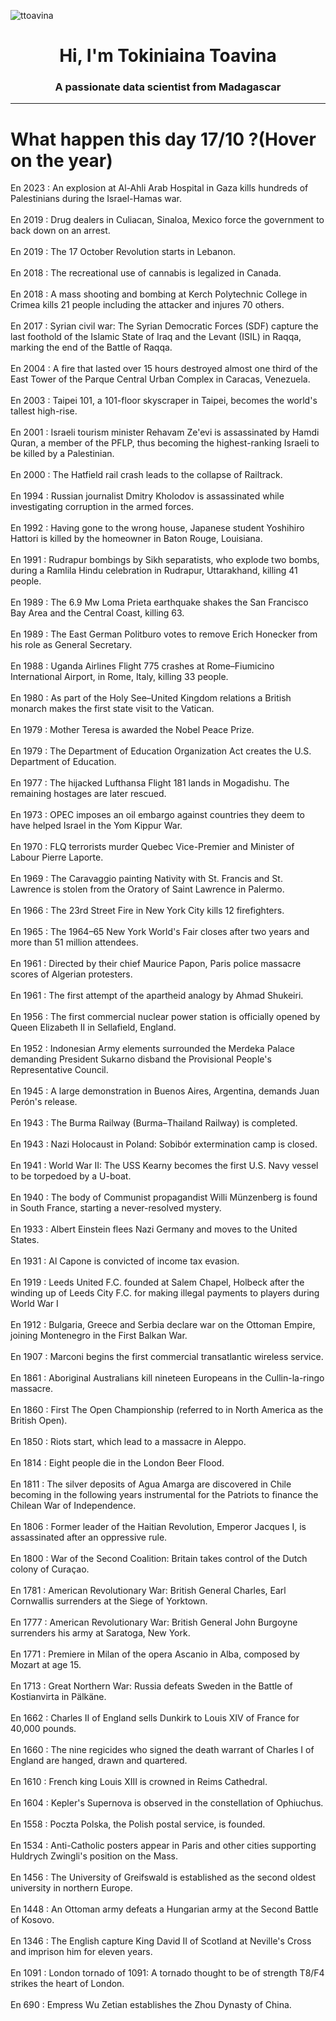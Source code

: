 
<p align="left"> <img src="https://komarev.com/ghpvc/?username=ttoavina&label=Profile%20views&color=0e75b6&style=flat" alt="ttoavina" /> </p>
<h1 align="center">Hi, I'm Tokiniaina Toavina</h1>
<h3 align="center">A passionate data scientist from Madagascar</h3>
    
<hr/>
<h1> What happen this day 17/10 ?(Hover on the year)</h1>

En 2023 : An explosion at Al-Ahli Arab Hospital in Gaza kills hundreds of Palestinians during the Israel-Hamas war.
<br/><br/>
En 2019 : Drug dealers in Culiacan, Sinaloa, Mexico force the government to back down on an arrest.
<br/><br/>
En 2019 : The 17 October Revolution starts in Lebanon.
<br/><br/>
En 2018 : The recreational use of cannabis is legalized in Canada.
<br/><br/>
En 2018 : A mass shooting and bombing at Kerch Polytechnic College in Crimea kills 21 people including the attacker and injures 70 others.
<br/><br/>
En 2017 : Syrian civil war: The Syrian Democratic Forces (SDF) capture the last foothold of the Islamic State of Iraq and the Levant (ISIL) in Raqqa, marking the end of the Battle of Raqqa.
<br/><br/>
En 2004 : A fire that lasted over 15 hours destroyed almost one third of the East Tower of the Parque Central Urban Complex in Caracas, Venezuela.
<br/><br/>
En 2003 : Taipei 101, a 101-floor skyscraper in Taipei, becomes the world's tallest high-rise.
<br/><br/>
En 2001 : Israeli tourism minister Rehavam Ze'evi is assassinated by Hamdi Quran, a member of the PFLP, thus becoming the highest-ranking Israeli to be killed by a Palestinian.
<br/><br/>
En 2000 : The Hatfield rail crash leads to the collapse of Railtrack.
<br/><br/>
En 1994 : Russian journalist Dmitry Kholodov is assassinated while investigating corruption in the armed forces.
<br/><br/>
En 1992 : Having gone to the wrong house, Japanese student Yoshihiro Hattori is killed by the homeowner in Baton Rouge, Louisiana.
<br/><br/>
En 1991 : Rudrapur bombings by Sikh separatists, who explode two bombs, during a Ramlila Hindu celebration in Rudrapur, Uttarakhand, killing 41 people.
<br/><br/>
En 1989 : The 6.9 Mw Loma Prieta earthquake shakes the San Francisco Bay Area and the Central Coast, killing 63.
<br/><br/>
En 1989 : The East German Politburo votes to remove Erich Honecker from his role as General Secretary.
<br/><br/>
En 1988 : Uganda Airlines Flight 775 crashes at Rome–Fiumicino International Airport, in Rome, Italy, killing 33 people.
<br/><br/>
En 1980 : As part of the Holy See–United Kingdom relations a British monarch makes the first state visit to the Vatican.
<br/><br/>
En 1979 : Mother Teresa is awarded the Nobel Peace Prize.
<br/><br/>
En 1979 : The Department of Education Organization Act creates the U.S. Department of Education.
<br/><br/>
En 1977 : The hijacked Lufthansa Flight 181 lands in Mogadishu. The remaining hostages are later rescued.
<br/><br/>
En 1973 : OPEC imposes an oil embargo against countries they deem to have helped Israel in the Yom Kippur War.
<br/><br/>
En 1970 : FLQ terrorists murder Quebec Vice-Premier and Minister of Labour Pierre Laporte.
<br/><br/>
En 1969 : The Caravaggio painting Nativity with St. Francis and St. Lawrence is stolen from the Oratory of Saint Lawrence in Palermo.
<br/><br/>
En 1966 : The 23rd Street Fire in New York City kills 12 firefighters.
<br/><br/>
En 1965 : The 1964–65 New York World's Fair closes after two years and more than 51 million attendees.
<br/><br/>
En 1961 : Directed by their chief Maurice Papon, Paris police massacre scores of Algerian protesters.
<br/><br/>
En 1961 : The first attempt of the apartheid analogy by Ahmad Shukeiri.
<br/><br/>
En 1956 : The first commercial nuclear power station is officially opened by Queen Elizabeth II in Sellafield, England.
<br/><br/>
En 1952 : Indonesian Army elements surrounded the Merdeka Palace demanding President Sukarno disband the Provisional People's Representative Council.
<br/><br/>
En 1945 : A large demonstration in Buenos Aires, Argentina, demands Juan Perón's release.
<br/><br/>
En 1943 : The Burma Railway (Burma–Thailand Railway) is completed.
<br/><br/>
En 1943 : Nazi Holocaust in Poland: Sobibór extermination camp is closed.
<br/><br/>
En 1941 : World War II: The USS Kearny becomes the first U.S. Navy vessel to be torpedoed by a U-boat.
<br/><br/>
En 1940 : The body of Communist propagandist Willi Münzenberg is found in South France, starting a never-resolved mystery.
<br/><br/>
En 1933 : Albert Einstein flees Nazi Germany and moves to the United States.
<br/><br/>
En 1931 : Al Capone is convicted of income tax evasion.
<br/><br/>
En 1919 : Leeds United F.C. founded at Salem Chapel, Holbeck after the winding up of Leeds City F.C. for making illegal payments to players during World War I
<br/><br/>
En 1912 : Bulgaria, Greece and Serbia declare war on the Ottoman Empire, joining Montenegro in the First Balkan War.
<br/><br/>
En 1907 : Marconi begins the first commercial transatlantic wireless service.
<br/><br/>
En 1861 : Aboriginal Australians kill nineteen Europeans in the Cullin-la-ringo massacre.
<br/><br/>
En 1860 : First The Open Championship (referred to in North America as the British Open).
<br/><br/>
En 1850 : Riots start, which lead to a massacre in Aleppo.
<br/><br/>
En 1814 : Eight people die in the London Beer Flood.
<br/><br/>
En 1811 : The silver deposits of Agua Amarga are discovered in Chile becoming in the following years instrumental for the Patriots to finance the Chilean War of Independence.
<br/><br/>
En 1806 : Former leader of the Haitian Revolution, Emperor Jacques I, is assassinated after an oppressive rule.
<br/><br/>
En 1800 : War of the Second Coalition: Britain takes control of the Dutch colony of Curaçao.
<br/><br/>
En 1781 : American Revolutionary War: British General Charles, Earl Cornwallis surrenders at the Siege of Yorktown.
<br/><br/>
En 1777 : American Revolutionary War: British General John Burgoyne surrenders his army at Saratoga, New York.
<br/><br/>
En 1771 : Premiere in Milan of the opera Ascanio in Alba, composed by Mozart at age 15.
<br/><br/>
En 1713 : Great Northern War: Russia defeats Sweden in the Battle of Kostianvirta in Pälkäne.
<br/><br/>
En 1662 : Charles II of England sells Dunkirk to Louis XIV of France for 40,000 pounds.
<br/><br/>
En 1660 : The nine regicides who signed the death warrant of Charles I of England are hanged, drawn and quartered.
<br/><br/>
En 1610 : French king Louis XIII is crowned in Reims Cathedral.
<br/><br/>
En 1604 : Kepler's Supernova is observed in the constellation of Ophiuchus.
<br/><br/>
En 1558 : Poczta Polska, the Polish postal service, is founded.
<br/><br/>
En 1534 : Anti-Catholic posters appear in Paris and other cities supporting Huldrych Zwingli's position on the Mass.
<br/><br/>
En 1456 : The University of Greifswald is established as the second oldest university in northern Europe.
<br/><br/>
En 1448 : An Ottoman army defeats a Hungarian army at the Second Battle of Kosovo.
<br/><br/>
En 1346 : The English capture King David II of Scotland at Neville's Cross and imprison him for eleven years.
<br/><br/>
En 1091 : London tornado of 1091: A tornado thought to be of strength T8/F4 strikes the heart of London.
<br/><br/>
En 690 : Empress Wu Zetian establishes the Zhou Dynasty of China.
<br/><br/>
